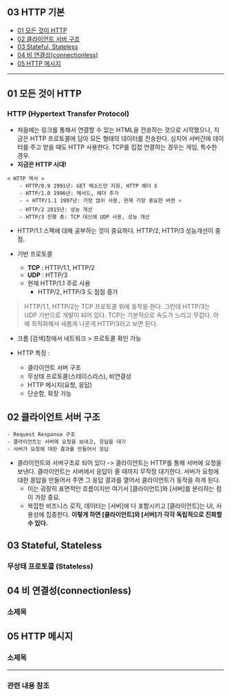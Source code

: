 ## 03 HTTP 기본 ##
- [01 모든 것이 HTTP](#1)
- [02 클라이언트 서버 구조](#2)
- [03 Stateful, Stateless](#3)
- [04 비 연결성(connectionless)](#4)
- [05 HTTP 메시지](#5)

---

<a name="1"></a>
## 01 모든 것이 HTTP ##
### HTTP (Hypertext Transfer Protocol) ###

- 처음에는 링크를 통해서 연결할 수 있는 HTML을 전송하는 것으로 시작했으나, 지금은 HTTP 프로토콜에 담아 모든 형태의 데이터를  전송한다. 심지어 서버간에 데이터를 주고 받을 때도 HTTP 사용한다. TCP를 집접 연결하는 경우는 게임, 특수한 경우.
- **지금은 HTTP 시대!**

```
< HTTP 역사 >
    - HTTP/0.9 1991년: GET 메소드만 지원, HTTP 헤더 X 
    - HTTP/1.0 1996년: 메서드, 헤더 추가
    - ⭐️ HTTP/1.1 1997년: 가장 많이 사용, 현재 가장 중요한 버젼 ⭐️
    - HTTP/2 2015년: 성능 개선
    - HTTP/3 진행 중: TCP 대신에 UDP 사용, 성능 개선
```
- HTTP/1.1 스팩에 대해 공부하는 것이 중요하다. HTTP/2, HTTP/3 성능개선이 중점.

- 기반 프로토콜
    - **TCP** : HTTP/1.1, HTTP/2
    - **UDP** : HTTP/3
    - 현재 HTTP/1.1 주로 사용
        - HTTP/2, HTTP/3 도 점점 증가

> HTTP/1.1, HTTP/2는 TCP 프로토콜 위에 동작을 한다. 그런데 HTTP/3는 UDP 기반으로 개발이 되어 있다. TCP는 기본적으로 속도가 느리고 무겁다. 아예 최적화해서 새롭게 나온게 HTTP/3라고 보면 된다.
- 크롬 [검색]창에서 네트워크 > 프로토콜 확인 가능

- HTTP 특징 :
    - 클라이언트 서버 구조
    - 무상태 프로토콜(스테이스리스), 비연결성
    - HTTP 메시지(요청, 응답)
    - 단순함, 확장 가능


<a name="2"></a>
## 02 클라이언트 서버 구조 ##

    - Request Response 구조
    - 클라이언트는 서버에 요청을 보내고, 응답을 대기
    - 서버가 요청에 대한 결과를 만들어서 응답

- 클라이언트와 서버구조로 되어 있다
    -> 클라이언트는 HTTP를 통해 서버에 요청을 보낸다. 클라이언트는 서버에서 응답이 올 때까지 무작정 대기한다. 서버가 요청에 대한 응답을 만들어서 주면 그 응답 결과를 열어서 클라이언트가 동작을 하게 된다.
    - 이는 굉장히 표면적인 흐름이지만 여기서 [클라이언트]와 [서버]를 분리하는 점이 가장 중요.
    - 복잡한 비즈니스 로직, 데이터는 [서버]에 다 포함시키고 [클라이언트]는 UI, 사용성에 집중한다. **이렇게 하면 [클라이언트]와 [서버]가 각각 독립적으로 진화할 수 있다.**


<a name="3"></a>
## 03 Stateful, Stateless ##
### 무상태 프로토콜 (Stateless) ###


<a name="4"></a>
## 04 비 연결성(connectionless) ##
### 소제목 ###


<a name="5"></a>
## 05 HTTP 메시지 ##
### 소제목 ###


---
### 관련 내용 참조 ###